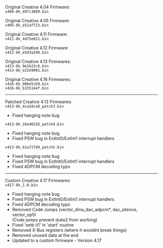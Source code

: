 Original Creative 4.04 Firmware:<br>
```v404-8k_49fc3869.bin```

Original Creative 4.05 Firmware:<br>
```v405-8k_e51aff23.bin```

Original Creative 4.11 Firmware:<br>
```v411-8k_4d75e821.bin```

Original Creative 4.12 Firmware:<br>
```v412-8k_e5d3a248.bin```

Original Creative 4.13 Firmwares:<br>
```v413-6k_9e1b22c6.bin```<br>
```v413-8k_e22e9001.bin```

Original Creative 4.16 Firmwares:<br>
```v416-6k_986e5cb9.bin```<br>
```v416-8k_b15514ef.bin```

---

Patched Creative 4.13 Firmwares:<br>
```v413-8k_4ca3dca8_patch3.bin```
- Fixed hanging note bug

```v413-8k_16a46526_patch4.bin```
- Fixed hanging note bug
- Fixed PSW bug in ExtInt0/ExtInt1 interrupt handlers

```v413-8k_b1a727d9_patch5.bin```
- Fixed hanging note bug
- Fixed PSW bug in ExtInt0/ExtInt1 interrupt handlers
- Fixed ADPCM decoding typo

---

Custom Creative 4.17 Firmwares:<br>
```v417-8k_1.0.bin```
- Fixed hanging note bug
- Fixed PSW bug in ExtInt0/ExtInt1 interrupt handlers
- Fixed ADPCM decoding typo
- Removed Code Jumps (vector_dma_dac_adpcm*, dac_silence, vector_op5)<br>
  (Code jumps prevent duke2 from working)
- Fixed 'setb it1' in 'start' routine
- Removed X-Bus registers (where it wouldnt break things)
- Removed unused data at the end
- Updated to a custom firmware - Version 4.17
